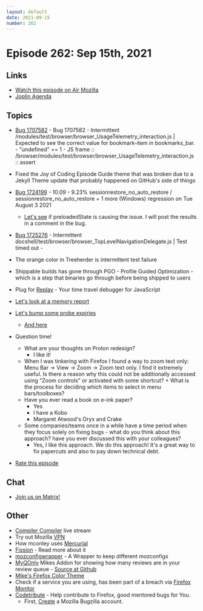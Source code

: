 ```yaml
---
layout: default
date: 2021-09-15
number: 262
---
```


# Episode 262: Sep 15th, 2021

## Links
* [Watch this episode on Air Mozilla](https://mzl.la/joy-of-coding-2021-09-15)
* [Joplin Agenda](https://mikeconley.ca/joc/agendas/Episode-0262.html)

## Topics
* [Bug 1707582](https://bugzilla.mozilla.org/show_bug.cgi?id=1707582) - Bug 1707582 - Intermittent /modules/test/browser/browser_UsageTelemetry_interaction.js | Expected to see the correct value for bookmark-item in bookmarks_bar. - "undefined" == 1 - JS frame :: /browser/modules/test/browser/browser_UsageTelemetry_interaction.js :: assert
* Fixed the Joy of Coding Episode Guide theme that was broken due to a Jekyll Theme update that probably happened on GitHub's side of things
* [Bug 1724199](https://bugzilla.mozilla.org/show_bug.cgi?id=1724199) - 10.09 - 9.23% sessionrestore_no_auto_restore / sessionrestore_no_auto_restore + 1 more (Windows) regression on Tue August 3 2021
  - [Let's see](https://treeherder.mozilla.org/#/jobs?repo=try&revision=2406f69be8f65c5fe2702adca7a88c149825ffb0) if preloadedState is causing the issue. I will post the results in a comment in the bug.
* [Bug 1725276](https://bugzilla.mozilla.org/show_bug.cgi?id=1725276) - Intermittent docshell/test/browser/browser_TopLevelNavigationDelegate.js | Test timed out -
* The orange color in Treeherder is intermittent test failure
* Shippable builds has gone through PGO - Profile Guided Optimization - which is a step that binaries go through before being shipped to users
* Plug for [Replay](https://www.replay.io) - Your time travel debugger for JavaScript
* [Let's look at a memory report](https://bugzilla.mozilla.org/show_bug.cgi?id=1619772)
* [Let's bump some probe expiries](https://bugzilla.mozilla.org/show_bug.cgi?id=1730042)
  - [And here](https://bugzilla.mozilla.org/show_bug.cgi?id=1730041)
* Question time!
  - What are your thoughts on Proton redesign?
    - I like it!
  - When I was tinkering with Firefox I found a way to zoom text only: Menu Bar -> View -> Zoom -> Zoom text only. I find it extremely useful. Is there a reason why this could not be additionally accessed using "Zoom controls" or activated with some shortcut? + What is the process for deciding which items to select in menu bars/toolboxes?
  - Have you ever read a book on e-ink paper?
    - Yes
    - I have a Kobo
    - Margaret Atwood's Oryx and Crake
  - Some companies/teams once in a while have a time period when they focus solely on fixing bugs - what do you think about this approach? have you ever discussed this with your colleagues?
    - Yes, I like this approach. We do this approach! It's a great way to fix papercuts and also to pay down technical debt.

* [Rate this episode](https://forms.gle/SSpT4vYSGYM6vAWU9)

## Chat
* [Join us on Matrix!](https://matrix.to/#/!enWuAmKDOEEPYejXRk:mozilla.org?via=mozilla.org&via=raim.ist)

## Other
* [Compiler Compiler](https://www.twitch.tv/codehag) live stream
* Try out Mozilla [VPN](https://vpn.mozilla.org/)
* How mconley uses [Mercurial](https://mikeconley.github.io/documents/How_mconley_uses_Mercurial_for_Mozilla_code)
* [Fission](https://firefox-source-docs.mozilla.org/dom/dom/Fission.html) - Read more about it
* [mozconfigwrapper](https://github.com/ahal/mozconfigwrapper) - A Wrapper to keep different mozconfigs
* [MyQOnly](https://addons.mozilla.org/en-US/firefox/addon/myqonly/) Mikes Addon for showing how many reviews are in your review queue - [Source at Github](https://github.com/mikeconley/myqonly)
* [Mike's Firefox Color Theme](https://addons.mozilla.org/en-US/firefox/addon/electricbluegaloo/)
* Check if a service you are using, has been part of a breach via [Firefox Monitor](https://monitor.firefox.com/breaches)
* [Codetribute](https://codetribute.mozilla.org/) - Help contribute to Firefox, good mentored bugs for You.
  - First, [Create](https://bugzilla.mozilla.org/createaccount.cgi) a Mozilla Bugzilla account.

